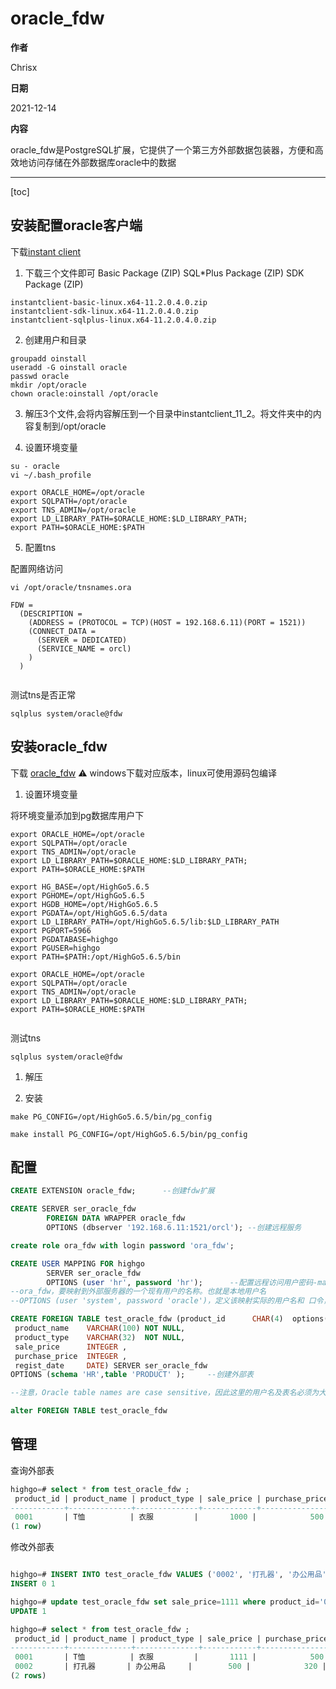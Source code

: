 # oracle_fdw

**作者**

Chrisx

**日期**

2021-12-14

**内容**

oracle_fdw是PostgreSQL扩展，它提供了一个第三方外部数据包装器，方便和高效地访问存储在外部数据库oracle中的数据

----

[toc]

## 安装配置oracle客户端

下载[instant client](https://www.oracle.com/database/technologies/instant-client/downloads.html)

1. 下载三个文件即可
Basic Package (ZIP)
SQL*Plus Package (ZIP)
SDK Package (ZIP)

```shell
instantclient-basic-linux.x64-11.2.0.4.0.zip
instantclient-sdk-linux.x64-11.2.0.4.0.zip
instantclient-sqlplus-linux.x64-11.2.0.4.0.zip

```

2. 创建用户和目录

```shell
groupadd oinstall
useradd -G oinstall oracle
passwd oracle
mkdir /opt/oracle
chown oracle:oinstall /opt/oracle

```
3. 解压3个文件,会将内容解压到一个目录中instantclient_11_2。将文件夹中的内容复制到/opt/oracle

4. 设置环境变量

```shell
su - oracle
vi ~/.bash_profile

export ORACLE_HOME=/opt/oracle
export SQLPATH=/opt/oracle
export TNS_ADMIN=/opt/oracle
export LD_LIBRARY_PATH=$ORACLE_HOME:$LD_LIBRARY_PATH;
export PATH=$ORACLE_HOME:$PATH

```

5. 配置tns

配置网络访问

```shell
vi /opt/oracle/tnsnames.ora

FDW =
  (DESCRIPTION =
    (ADDRESS = (PROTOCOL = TCP)(HOST = 192.168.6.11)(PORT = 1521))
    (CONNECT_DATA =
      (SERVER = DEDICATED)
      (SERVICE_NAME = orcl)
    )
  )


```

测试tns是否正常

```shell
sqlplus system/oracle@fdw 

```

## 安装oracle_fdw

下载 [oracle_fdw](https://github.com/laurenz/oracle_fdw/)
:warning: windows下载对应版本，linux可使用源码包编译

1. 设置环境变量

将环境变量添加到pg数据库用户下

```shell
export ORACLE_HOME=/opt/oracle
export SQLPATH=/opt/oracle
export TNS_ADMIN=/opt/oracle
export LD_LIBRARY_PATH=$ORACLE_HOME:$LD_LIBRARY_PATH;
export PATH=$ORACLE_HOME:$PATH

```

```shell
export HG_BASE=/opt/HighGo5.6.5
export PGHOME=/opt/HighGo5.6.5
export HGDB_HOME=/opt/HighGo5.6.5
export PGDATA=/opt/HighGo5.6.5/data
export LD_LIBRARY_PATH=/opt/HighGo5.6.5/lib:$LD_LIBRARY_PATH
export PGPORT=5966
export PGDATABASE=highgo
export PGUSER=highgo
export PATH=$PATH:/opt/HighGo5.6.5/bin

export ORACLE_HOME=/opt/oracle
export SQLPATH=/opt/oracle
export TNS_ADMIN=/opt/oracle
export LD_LIBRARY_PATH=$ORACLE_HOME:$LD_LIBRARY_PATH;
export PATH=$ORACLE_HOME:$PATH


```

测试tns

```shell
sqlplus system/oracle@fdw 

```

1. 解压

2. 安装

```shell
make PG_CONFIG=/opt/HighGo5.6.5/bin/pg_config

```

<!--
报错
oracle_utils.c:22:17: fatal error: oci.h: No such file or directory
 #include <oci.h>
                 ^
compilation terminated.
make: *** [oracle_utils.o] Error 1

解决方案

需在pg数据库用户下设置ORACLE_HOME环境变量
export ORACLE_HOME=/opt/oracle
-->

<!--
报错
/bin/ld: cannot find -lclntsh
collect2: error: ld returned 1 exit status
make: *** [oracle_fdw.so] Error 1

解决方案
执行make若出现“/usr/bin/ld: cannot find -lclntsh”；原因是找不到库liblclntsh文件
$ORACLE_HOME下有库文件libclntsh.so.11.1，而需要的库文件是libclntsh.so，创建一个软连接即可
ln -s libclntsh.so.11.1 libclntsh.so
-->

<!--
[hgdb565@db oracle_fdw-ORACLE_FDW_2_3_0]$ make PG_CONFIG=/opt/HighGo5.6.5/bin/pg_config
gcc -Wall -Wmissing-prototypes -Wpointer-arith -Wdeclaration-after-statement -Wendif-labels -Wmissing-format-attribute -Wformat-security -fno-strict-aliasing -fwrapv -fexcess-precision=standard -O2 -fPIC -shared -o oracle_fdw.so oracle_fdw.o oracle_utils.o oracle_gis.o -L/opt/HighGo5.6.5/lib  -llber  -Wl,--as-needed -Wl,-rpath,'/opt/HighGo5.6.5/lib',--enable-new-dtags  -L/opt/oracle -L/opt/oracle/bin -L/opt/oracle/lib -L/opt/oracle/lib/amd64 -lclntsh -L/usr/lib/oracle/19.8/client/lib -L/usr/lib/oracle/19.8/client64/lib -L/usr/lib/oracle/19.6/client/lib -L/usr/lib/oracle/19.6/client64/lib -L/usr/lib/oracle/19.3/client/lib -L/usr/lib/oracle/19.3/client64/lib -L/usr/lib/oracle/18.5/client/lib -L/usr/lib/oracle/18.5/client64/lib -L/usr/lib/oracle/18.3/client/lib -L/usr/lib/oracle/18.3/client64/lib -L/usr/lib/oracle/12.2/client/lib -L/usr/lib/oracle/12.2/client64/lib -L/usr/lib/oracle/12.1/client/lib -L/usr/lib/oracle/12.1/client64/lib -L/usr/lib/oracle/11.2/client/lib -L/usr/lib/oracle/11.2/client64/lib -L/usr/lib/oracle/11.1/client/lib -L/usr/lib/oracle/11.1/client64/lib -L/usr/lib/oracle/10.2.0.5/client/lib -L/usr/lib/oracle/10.2.0.5/client64/lib -L/usr/lib/oracle/10.2.0.4/client/lib -L/usr/lib/oracle/10.2.0.4/client64/lib -L/usr/lib/oracle/10.2.0.3/client/lib -L/usr/lib/oracle/10.2.0.3/client64/lib
[hgdb565@db oracle_fdw-ORACLE_FDW_2_3_0]$
-->

```shell
make install PG_CONFIG=/opt/HighGo5.6.5/bin/pg_config

```

<!--
[hgdb565@db oracle_fdw-ORACLE_FDW_2_3_0]$ make install PG_CONFIG=/opt/HighGo5.6.5/bin/pg_config
/usr/bin/mkdir -p '/opt/HighGo5.6.5/lib/postgresql'
/usr/bin/mkdir -p '/opt/HighGo5.6.5/share/postgresql/extension'
/usr/bin/mkdir -p '/opt/HighGo5.6.5/share/postgresql/extension'
/usr/bin/mkdir -p '/opt/HighGo5.6.5/share/doc/postgresql/extension'
/usr/bin/install -c -m 755  oracle_fdw.so '/opt/HighGo5.6.5/lib/postgresql/oracle_fdw.so'
/usr/bin/install -c -m 644 .//oracle_fdw.control '/opt/HighGo5.6.5/share/postgresql/extension/'
/usr/bin/install -c -m 644 .//oracle_fdw--1.2.sql .//oracle_fdw--1.0--1.1.sql .//oracle_fdw--1.1--1.2.sql  '/opt/HighGo5.6.5/share/postgresql/extension/'
/usr/bin/install -c -m 644 .//README.oracle_fdw '/opt/HighGo5.6.5/share/doc/postgresql/extension/'
[hgdb565@db oracle_fdw-ORACLE_FDW_2_3_0]$
-->

## 配置

```sql
CREATE EXTENSION oracle_fdw;      --创建fdw扩展

CREATE SERVER ser_oracle_fdw  
        FOREIGN DATA WRAPPER oracle_fdw  
        OPTIONS (dbserver '192.168.6.11:1521/orcl'); --创建远程服务

create role ora_fdw with login password 'ora_fdw';

CREATE USER MAPPING FOR highgo  
        SERVER ser_oracle_fdw  
        OPTIONS (user 'hr', password 'hr');      --配置远程访问用户密码-mapping
--ora_fdw，要映射到外部服务器的一个现有用户的名称。也就是本地用户名
--OPTIONS (user 'system', password 'oracle')，定义该映射实际的用户名和 口令，也就是远程连接使用的用户名口令，也就是远程服务器上存在的用户名口令

CREATE FOREIGN TABLE test_oracle_fdw (product_id      CHAR(4)  options(key 'true')    NOT NULL,
 product_name    VARCHAR(100) NOT NULL,
 product_type    VARCHAR(32)  NOT NULL,
 sale_price      INTEGER ,
 purchase_price  INTEGER ,
 regist_date     DATE) SERVER ser_oracle_fdw
OPTIONS (schema 'HR',table 'PRODUCT' );     --创建外部表

--注意，Oracle table names are case sensitive，因此这里的用户名及表名必须为大写

alter FOREIGN TABLE test_oracle_fdw
```

## 管理

查询外部表

```sql
highgo=# select * from test_oracle_fdw ;
 product_id | product_name | product_type | sale_price | purchase_price |  regist_date
------------+--------------+--------------+------------+----------------+---------------
 0001       | T恤          | 衣服         |       1000 |            500 | 0001-01-01 BC
(1 row)


```

<!--
报错
highgo=# select * from test_oracle_fdw ;
2021-02-19 15:55:30.925 CST [6157] ERROR:  HV00R: Oracle table "hr"."product" for foreign table "test_oracle_fdw" does not exist or does not allow read access
2021-02-19 15:55:30.925 CST [6157] DETAIL:  ORA-00942: table or view does not exist
2021-02-19 15:55:30.925 CST [6157] HINT:  Oracle table names are case sensitive (normally all uppercase).
2021-02-19 15:55:30.925 CST [6157] STATEMENT:  select * from test_oracle_fdw ;
ERROR:  HV00R: Oracle table "hr"."product" for foreign table "test_oracle_fdw" does not exist or does not allow read access
DETAIL:  ORA-00942: table or view does not exist
HINT:  Oracle table names are case sensitive (normally all uppercase).
highgo=#

解决方案
创建外部表时，oracle的用户名及表名必须为大写

CREATE FOREIGN TABLE test_oracle_fdw (product_id      CHAR(4)      NOT NULL,
 product_name    VARCHAR(100) NOT NULL,
 product_type    VARCHAR(32)  NOT NULL,
 sale_price      INTEGER ,
 purchase_price  INTEGER ,
 regist_date     DATE) SERVER ser_oracle_fdw
OPTIONS (schema 'HR',table 'PRODUCT' );     --创建外部表
-->

修改外部表

```sql

highgo=# INSERT INTO test_oracle_fdw VALUES ('0002', '打孔器', '办公用品', 500, 320, to_date('yyyy-mm-dd','2009-09-11'));
INSERT 0 1

highgo=# update test_oracle_fdw set sale_price=1111 where product_id='0001';
UPDATE 1

highgo=# select * from test_oracle_fdw ;
 product_id | product_name | product_type | sale_price | purchase_price |  regist_date
------------+--------------+--------------+------------+----------------+---------------
 0001       | T恤          | 衣服         |       1111 |            500 | 0001-01-01 BC
 0002       | 打孔器       | 办公用品     |        500 |            320 | 0001-01-01 BC
(2 rows)

```

<!--
报错
highgo=# INSERT INTO test_oracle_fdw VALUES ('0001', 'T恤' ,'衣服', 1000, 500, '2009-09-20');
2021-02-19 16:02:11.040 CST [6157] ERROR:  40001: error executing query: OCIStmtExecute failed to execute remote query
2021-02-19 16:02:11.040 CST [6157] DETAIL:  ORA-08177: can't serialize access for this transaction
2021-02-19 16:02:11.040 CST [6157] STATEMENT:  INSERT INTO test_oracle_fdw VALUES ('0001', 'T恤' ,'衣服', 1000, 500, '2009-09-20');
ERROR:  40001: error executing query: OCIStmtExecute failed to execute remote query
DETAIL:  ORA-08177: can't serialize access for this transaction

解决方案

数据类型不匹配，日期数据类型需改为兼容oracle

INSERT INTO test_oracle_fdw VALUES ('0001', 'T恤' ,'衣服', 1000, 500, to_date('yyyy-mm-dd','2009-09-20'));
-->

<!--
报错

highgo=# delete from test_oracle_fdw where product_id='0001';
2021-02-19 16:09:02.499 CST [6157] ERROR:  HV00L: no primary key column specified for foreign Oracle table
2021-02-19 16:09:02.499 CST [6157] DETAIL:  For UPDATE or DELETE, at least one foreign table column must be marked as primary key column.
2021-02-19 16:09:02.499 CST [6157] HINT:  Set the option "key" on the columns that belong to the primary key.
2021-02-19 16:09:02.499 CST [6157] STATEMENT:  delete from test_oracle_fdw where product_id='0001';
ERROR:  HV00L: no primary key column specified for foreign Oracle table
DETAIL:  For UPDATE or DELETE, at least one foreign table column must be marked as primary key column.
HINT:  Set the option "key" on the columns that belong to the primary key.

解决方案
update或delete一定要设置options(key ‘true’)，就是设置外部表的主键，否则会报错。
CREATE FOREIGN TABLE test_oracle_fdw 
......
OPTIONS (schema 'HR',table 'PRODUCT' );     --创建外部表
-->